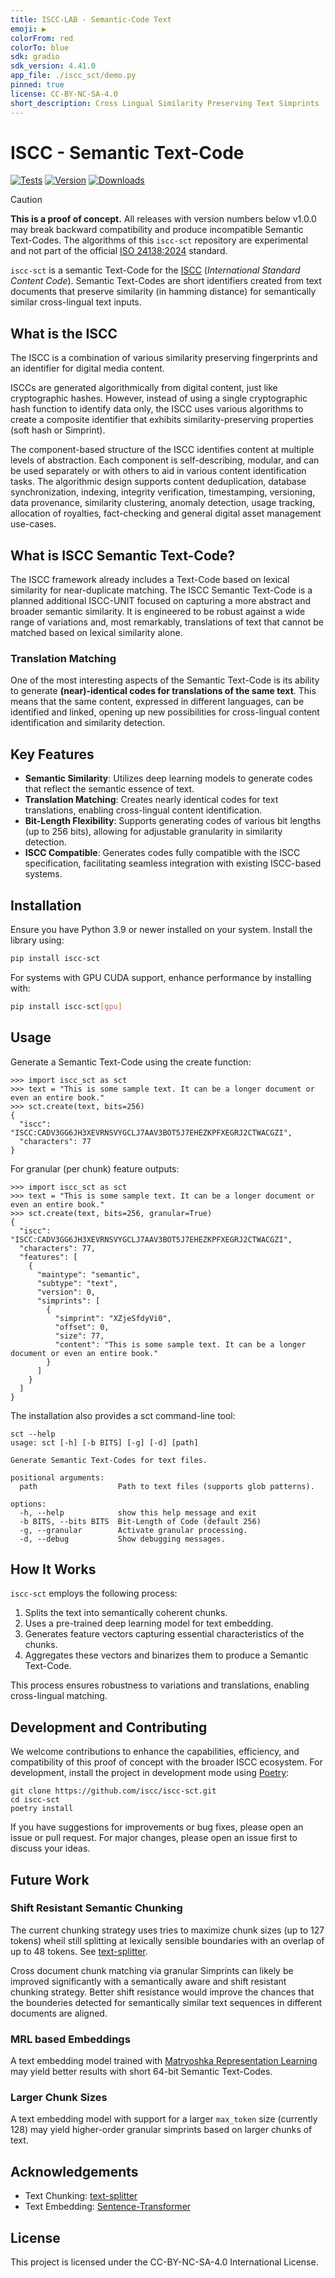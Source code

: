 ```yaml
---
title: ISCC-LAB - Semantic-Code Text
emoji: ▶️
colorFrom: red
colorTo: blue
sdk: gradio
sdk_version: 4.41.0
app_file: ./iscc_sct/demo.py
pinned: true
license: CC-BY-NC-SA-4.0
short_description: Cross Lingual Similarity Preserving Text Simprints
---
```


# ISCC - Semantic Text-Code

[![Tests](https://github.com/iscc/iscc-sct/actions/workflows/tests.yml/badge.svg)](https://github.com/iscc/iscc-core/actions/workflows/tests.yml)
[![Version](https://img.shields.io/pypi/v/iscc-sct.svg)](https://pypi.python.org/pypi/iscc-sct/)
[![Downloads](https://pepy.tech/badge/iscc-sct)](https://pepy.tech/project/iscc-sct)

> [!CAUTION]
> **This is a proof of concept.** All releases with version numbers below v1.0.0 may break backward compatibility and
> produce incompatible Semantic Text-Codes. The algorithms of this `iscc-sct` repository are experimental and not part
> of the official [ISO 24138:2024](https://www.iso.org/standard/77899.html) standard.

`iscc-sct` is a semantic Text-Code for the [ISCC](https://core.iscc.codes) (*International Standard Content Code*).
Semantic Text-Codes are short identifiers created from text documents that preserve similarity (in hamming distance)
for semantically similar cross-lingual text inputs.

## What is the ISCC

The ISCC is a combination of various similarity preserving fingerprints and an identifier for digital media content.

ISCCs are generated algorithmically from digital content, just like cryptographic hashes. However, instead of using a
single cryptographic hash function to identify data only, the ISCC uses various algorithms to create a composite
identifier that exhibits similarity-preserving properties (soft hash or Simprint).

The component-based structure of the ISCC identifies content at multiple levels of abstraction. Each component is
self-describing, modular, and can be used separately or with others to aid in various content identification tasks. The
algorithmic design supports content deduplication, database synchronization, indexing, integrity verification,
timestamping, versioning, data provenance, similarity clustering, anomaly detection, usage tracking, allocation of
royalties, fact-checking and general digital asset management use-cases.

## What is ISCC Semantic Text-Code?

The ISCC framework already includes a Text-Code based on lexical similarity for near-duplicate matching. The ISCC
Semantic Text-Code is a planned additional ISCC-UNIT focused on capturing a more abstract and broader semantic
similarity. It is engineered to be robust against a wide range of variations and, most remarkably, translations of text
that cannot be matched based on lexical similarity alone.

### Translation Matching

One of the most interesting aspects of the Semantic Text-Code is its ability to generate **(near)-identical codes for
translations of the same text**. This means that the same content, expressed in different languages, can be identified
and linked, opening up new possibilities for cross-lingual content identification and similarity detection.

## Key Features

- **Semantic Similarity**: Utilizes deep learning models to generate codes that reflect the semantic essence of text.
- **Translation Matching**: Creates nearly identical codes for text translations, enabling cross-lingual content
  identification.
- **Bit-Length Flexibility**: Supports generating codes of various bit lengths (up to 256 bits), allowing for
  adjustable granularity in similarity detection.
- **ISCC Compatible**: Generates codes fully compatible with the ISCC specification, facilitating seamless integration
  with existing ISCC-based systems.

## Installation

Ensure you have Python 3.9 or newer installed on your system. Install the library using:

```bash
pip install iscc-sct
```

For systems with GPU CUDA support, enhance performance by installing with:

```bash
pip install iscc-sct[gpu]
```

## Usage

Generate a Semantic Text-Code using the create function:

```python-repl
>>> import iscc_sct as sct
>>> text = "This is some sample text. It can be a longer document or even an entire book."
>>> sct.create(text, bits=256)
{
  "iscc": "ISCC:CADV3GG6JH3XEVRNSVYGCLJ7AAV3BOT5J7EHEZKPFXEGRJ2CTWACGZI",
  "characters": 77
}

```

For granular (per chunk) feature outputs:

```python-repl
>>> import iscc_sct as sct
>>> text = "This is some sample text. It can be a longer document or even an entire book."
>>> sct.create(text, bits=256, granular=True)
{
  "iscc": "ISCC:CADV3GG6JH3XEVRNSVYGCLJ7AAV3BOT5J7EHEZKPFXEGRJ2CTWACGZI",
  "characters": 77,
  "features": [
    {
      "maintype": "semantic",
      "subtype": "text",
      "version": 0,
      "simprints": [
        {
          "simprint": "XZjeSfdyVi0",
          "offset": 0,
          "size": 77,
          "content": "This is some sample text. It can be a longer document or even an entire book."
        }
      ]
    }
  ]
}

```

The installation also provides a sct command-line tool:

```shell
sct --help
usage: sct [-h] [-b BITS] [-g] [-d] [path]

Generate Semantic Text-Codes for text files.

positional arguments:
  path                  Path to text files (supports glob patterns).

options:
  -h, --help            show this help message and exit
  -b BITS, --bits BITS  Bit-Length of Code (default 256)
  -g, --granular        Activate granular processing.
  -d, --debug           Show debugging messages.
```

## How It Works

`iscc-sct` employs the following process:

1. Splits the text into semantically coherent chunks.
1. Uses a pre-trained deep learning model for text embedding.
1. Generates feature vectors capturing essential characteristics of the chunks.
1. Aggregates these vectors and binarizes them to produce a Semantic Text-Code.

This process ensures robustness to variations and translations, enabling cross-lingual matching.

## Development and Contributing

We welcome contributions to enhance the capabilities, efficiency, and compatibility of this proof of concept with the
broader ISCC ecosystem. For development, install the project in development mode using
[Poetry](https://python-poetry.org):

```shell
git clone https://github.com/iscc/iscc-sct.git
cd iscc-sct
poetry install
```

If you have suggestions for improvements or bug fixes, please open an issue or pull request. For major changes, please
open an issue first to discuss your ideas.

## Future Work

### Shift Resistant Semantic Chunking

The current chunking strategy uses tries to maximize chunk sizes (up to 127 tokens) wheil still splitting at lexically
sensible boundaries with an overlap of up to 48 tokens. See
[text-splitter](https://github.com/benbrandt/text-splitter).

Cross document chunk matching via granular Simprints can likely be improved significantly with a semantically aware and
shift resistant chunking strategy. Better shift resistance would improve the chances that the bounderies detected for
semantically similar text sequences in different documents are aligned.

### MRL based Embeddings

A text embedding model trained with [Matryoshka Representation Learning](https://arxiv.org/pdf/2205.13147) may yield
better results with short 64-bit Semantic Text-Codes.

### Larger Chunk Sizes

A text embedding model with support for a larger `max_token` size (currently 128) may yield higher-order granular
simprints based on larger chunks of text.

## Acknowledgements

- Text Chunking: [text-splitter](https://github.com/benbrandt/text-splitter)
- Text Embedding:
  [Sentence-Transformer](https://www.sbert.net/docs/sentence_transformer/pretrained_models.html#original-models)

## License

This project is licensed under the CC-BY-NC-SA-4.0 International License.
